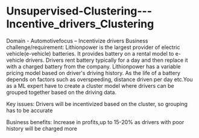 # Unsupervised-Clustering---Incentive_drivers_Clustering
 Domain - Automotivefocus – Incentivize drivers
Business challenge/requirement: Lithionpower is the largest provider of electric vehicle(e-vehicle) batteries. It provides battery on a rental model to e-vehicle drivers. Drivers rent battery typically for a day and then replace it with a charged battery from the company. Lithionpower has a variable pricing model based on driver's driving history. As the life of a battery depends on factors such as overspeeding, distance driven per day etc.You as a ML expert have to create a cluster model where drivers can be grouped together based on the driving data.

Key issues: Drivers will be incentivized based on the cluster, so grouping has to be accurate

Business benefits: Increase in profits,up to 15-20% as drivers with poor history will be charged more
